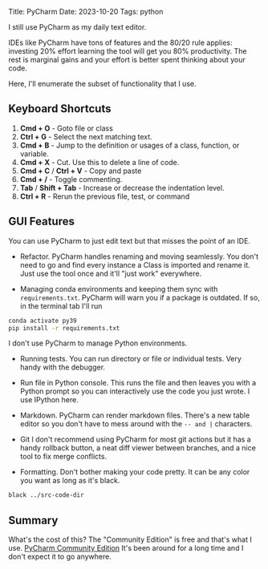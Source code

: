 Title: PyCharm
Date: 2023-10-20
Tags: python

I still use PyCharm as my daily text editor. 

IDEs like PyCharm have tons of features and the 80/20 rule applies: investing 20% effort learning the tool will get you 80% productivity. 
The rest is marginal gains and your effort is better spent thinking about your code.

Here, I'll enumerate the subset of functionality that I use.

## Keyboard Shortcuts 

1. **Cmd + O**  - Goto file or class
2. **Ctrl + G**  - Select the next matching text.
3. **Cmd + B** - Jump to the definition or usages of a class, function, or variable.
4. **Cmd + X** - Cut. Use this to delete a line of code.
5. **Cmd + C** / **Ctrl + V** - Copy and paste 
6. **Cmd + /** - Toggle commenting. 
7. **Tab** / **Shift + Tab** - Increase or decrease the indentation level.
8. **Ctrl + R** - Rerun the previous file, test, or command


## GUI Features

You can use PyCharm to just edit text but that misses the point of an IDE.

- Refactor. PyCharm handles renaming and moving seamlessly. You don't need to go and find every instance a Class is imported and rename it. Just use the tool once and it'll "just work" everywhere.

- Managing conda environments and keeping them sync with `requirements.txt`. 
PyCharm will warn you if a package is outdated. If so, in the terminal tab I'll run 

```bash
conda activate py39 
pip install -r requirements.txt
``` 
I don't use PyCharm to manage Python environments. 

- Running tests. You can run directory or file or individual tests. Very handy with the debugger. 

- Run file in Python console. This runs the file and then leaves you with a Python prompt so you can interactively use the code you just wrote. I use IPython here. 

- Markdown.
PyCharm can render markdown files. There's a new table editor so you don't have to mess around with the `-- and |` characters. 

- Git
I don't recommend using PyCharm for most git actions but it has a handy rollback button, a neat diff viewer between branches, and a nice tool to fix merge conflicts. 

- Formatting.
Don't bother making your code pretty. It can be any color you want as long as it's black. 
```bash
black ../src-code-dir
```

## Summary 

What's the cost of this?
The "Community Edition" is free and that's what I use.
[PyCharm Community Edition](https://www.jetbrains.com/pycharm/download)
It's been around for a long time and I don't expect it to go anywhere.